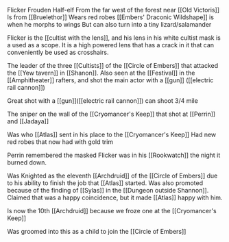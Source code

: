 Flicker Frouden 
Half-elf
From the far west of the forest near [[Old Victoris]] 
Is from [[Bruelethor]]
Wears red robes
[[Embers' Draconic Wildshape]] is when he morphs to wings
But can also turn into a tiny lizard/salamander

Flicker is the [[cultist with the lens]], and his lens in his white cultist mask is a used as a scope. It is a high powered lens that has a crack in it that can conveniently be used as crosshairs.

The leader of the three [[Cultists]] of the [[Circle of Embers]] that attacked the [[Yew tavern]] in [[Shanon]]. Also seen at the [[Festival]] in the [[Amphitheater]] rafters, and shot the main actor with a [[gun]] ([[electric rail cannon]])

Great shot with a [[gun]]([[electric rail cannon]]) can shoot 3/4 mile

The sniper on the wall of the [[Cryomancer's Keep]] that shot at [[Perrin]] and [[Jadaya]]

Was who [[Atlas]] sent in his place to the [[Cryomancer's Keep]]
Had new red robes that now had with gold trim

Perrin remembered the masked Flicker was in his [[Rookwatch]] the night it burned down. 

Was Knighted as the eleventh [[Archdruid]] of the [[Circle of Embers]] due to his ability to finish the job that [[Atlas]] started. Was also promoted because of the finding of [[Sylas]] in the [[Dungeon outside Shannon]]. Claimed that was a happy coincidence, but it made [[Atlas]] happy with him.

Is now the 10th [[Archdruid]] because we froze one at the [[Cryomancer's Keep]]

Was groomed into this as a child to join the [[Circle of Embers]]